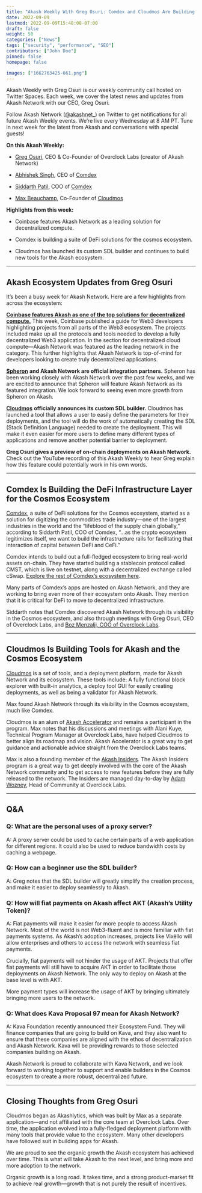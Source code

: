 ```yaml
---
title: "Akash Weekly With Greg Osuri: Comdex and Cloudmos Are Building the Future of Cosmos"
date: 2022-09-09
lastmod: 2022-09-09T15:48:08-07:00
draft: false
weight: 50
categories: ["News"]
tags: ["security", "performance", "SEO"]
contributors: ["John Doe"]
pinned: false
homepage: false

images: ["1662763425-661.png"]
---
```

Akash Weekly with Greg Osuri is our weekly community call hosted on Twitter Spaces. Each week, we cover the latest news and updates from Akash Network with our CEO, Greg Osuri.

Follow Akash Network ([@akashnet\_](https://twitter.com/akashnet_)) on Twitter to get notifications for all future Akash Weekly events. We’re live every Wednesday at 8 AM PT. Tune in next week for the latest from Akash and conversations with special guests!

**On this Akash Weekly:**

*   [Greg Osuri](https://twitter.com/gregosuri), CEO & Co-Founder of Overclock Labs (creator of Akash Network) 
    
*   [Abhishek Singh](https://twitter.com/empAbhishek), CEO of [Comdex](https://comdex.one/)
    
*   [Siddarth Patil](https://twitter.com/SidP95), COO of [Comdex](https://comdex.one/)
    
*   [Max Beauchamp](https://twitter.com/thereisnomax), Co-Founder of [Cloudmos](https://cloudmos.io)
    

**Highlights from this week:**

*   Coinbase features Akash Network as a leading solution for decentralized compute.
    
*   Comdex is building a suite of DeFi solutions for the cosmos ecosystem.
    
*   Cloudmos has launched its custom SDL builder and continues to build new tools for the Akash ecosystem.
    

* * *

Akash Ecosystem Updates from Greg Osuri
---------------------------------------

It’s been a busy week for Akash Network. Here are a few highlights from across the ecosystem:

[**Coinbase features Akash as one of the top solutions for decentralized compute.**](https://twitter.com/gregosuri/status/1565367900415729664?s=20&t=663NidiSuMYth4JJxwyrew) This week, Coinbase published a guide for Web3 developers highlighting projects from all parts of the Web3 ecosystem. The projects included make up all the protocols and tools needed to develop a fully decentralized Web3 application. In the section for decentralized cloud compute—Akash Network was featured as the leading network in the category. This further highlights that Akash Network is top-of-mind for developers looking to create truly decentralized applications.

[**Spheron**](https://spheron.network/) **and Akash Network are official integration partners.** Spheron has been working closely with Akash Network over the past few weeks, and we are excited to announce that Spheron will feature Akash Network as its featured integration. We look forward to seeing even more growth from Spheron on Akash.

[**Cloudmos**](https://cloudmos.io/) **officially announces its custom SDL builder.** Cloudmos has launched a tool that allows a user to easily define the parameters for their deployments, and the tool will do the work of automatically creating the SDL (Stack Definition Language) needed to create the deployment. This will make it even easier for more users to define many different types of applications and remove another potential barrier to deployment. 

**Greg Osuri gives a preview of on-chain deployments on Akash Network.** Check out the YouTube recording of this Akash Weekly to hear Greg explain how this feature could potentially work in his own words.

* * *

Comdex Is Building the DeFi Infrastructure Layer for the Cosmos Ecosystem
-------------------------------------------------------------------------

[Comdex](https://comdex.one/), a suite of DeFi solutions for the Cosmos ecosystem, started as a solution for digitizing the commodities trade industry—one of the largest industries in the world and the “lifeblood of the supply chain globally,” according to Siddarth Patil, COO of Comdex, “...as the crypto ecosystem legitimizes itself, we want to build the infrastructure rails for facilitating that interaction of capital between DeFi and CeFi.”

Comdex intends to build out a full-fledged ecosystem to bring real-world assets on-chain. They have started building a stablecoin protocol called CMST, which is live on testnet, along with a decentralized exchange called cSwap. [Explore the rest of Comdex’s ecosystem here](https://docs.comdex.one/comdex-ecosystem).

Many parts of Comdex’s apps are hosted on Akash Network, and they are working to bring even more of their ecosystem onto Akash. They mention that it is critical for DeFi to move to decentralized infrastructure.

Siddarth notes that Comdex discovered Akash Network through its visibility in the Cosmos ecosystem, and also through meetings with Greg Osuri, CEO of Overclock Labs, and [Boz Menzalji, COO of Overclock Labs](https://twitter.com/boz_menzalji).

* * *

Cloudmos Is Building Tools for Akash and the Cosmos Ecosystem
-------------------------------------------------------------

[Cloudmos](https://cloudmos.io/) is a set of tools, and a deployment platform, made for Akash Network and its ecosystem. These tools include: A fully functional block explorer with built-in analytics, a deploy tool GUI for easily creating deployments, as well as being a validator for Akash Network.

Max found Akash Network through its visibility in the Cosmos ecosystem, much like Comdex. 

Cloudmos is an alum of [Akash Accelerator](https://akash.network/akash-accelerator) and remains a participant in the program. Max notes that his discussions and meetings with Alani Kuye, Technical Program Manager at Overclock Labs, have helped Cloudmos to better align its roadmap and vision. Akash Accelerator is a great way to get guidance and actionable advice straight from the Overclock Labs teams.

Max is also a founding member of the [Akash Insiders](https://akash.network/community#insiders). The Akash Insiders program is a great way to get deeply involved with the core of the Akash Network community and to get access to new features before they are fully released to the network. The Insiders are managed day-to-day by [Adam Wozney](https://twitter.com/AdamDeanWozney), Head of Community at Overclock Labs.

* * *

Q&A
---

### Q: What are the personal uses of a proxy server?

A: A proxy server could be used to cache certain parts of a web application for different regions. It could also be used to reduce bandwidth costs by caching a webpage. 

### Q: How can a beginner use the SDL builder?

A: Greg notes that the SDL builder will greatly simplify the creation process, and make it easier to deploy seamlessly to Akash.

### Q: How will fiat payments on Akash affect AKT (Akash’s Utility Token)? 

A: Fiat payments will make it easier for more people to access Akash Network. Most of the world is not Web3-fluent and is more familiar with fiat payments systems. As Akash’s adoption increases, projects like Vixēllo will allow enterprises and others to access the network with seamless fiat payments.

Crucially, fiat payments will not hinder the usage of AKT. Projects that offer fiat payments will still have to acquire AKT in order to facilitate those deployments on Akash Network. The only way to deploy on Akash at the base level is with AKT. 

More payment types will increase the usage of AKT by bringing ultimately bringing more users to the network.

### Q: What does Kava Proposal 97 mean for Akash Network? 

A: Kava Foundation recently announced their Ecosystem Fund. They will finance companies that are going to build on Kava, and they also want to ensure that these companies are aligned with the ethos of decentralization and Akash Network. Kava will be providing rewards to those selected companies building on Akash. 

Akash Network is proud to collaborate with Kava Network, and we look forward to working together to support and enable builders in the Cosmos ecosystem to create a more robust, decentralized future.

* * *

Closing Thoughts from Greg Osuri
--------------------------------

Cloudmos began as Akashlytics, which was built by Max as a separate application—and not affiliated with the core team at Overclock Labs. Over time, the application evolved into a fully-fledged deployment platform with many tools that provide value to the ecosystem. Many other developers have followed suit in building apps for Akash.

We are proud to see the organic growth the Akash ecosystem has achieved over time. This is what will take Akash to the next level, and bring more and more adoption to the network.

Organic growth is a long road. It takes time, and a strong product-market fit to achieve real growth—growth that is not purely the result of incentives.